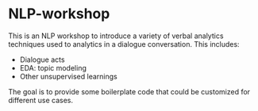 # NLP-workshop
This is an NLP workshop to introduce a variety of verbal analytics techniques used to analytics in a dialogue conversation. This includes:
- Dialogue acts
- EDA: topic modeling
- Other unsupervised learnings

The goal is to provide some boilerplate code that could be customized for different use cases.
